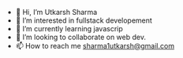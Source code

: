 - 👋 Hi, I’m Utkarsh Sharma
- 👀 I’m interested in fullstack developement
- 🌱 I’m currently learning javascrip
- 💞️ I’m looking to collaborate on web dev.
- 📫 How to reach me sharma1utkarsh@gmail.com

<!---
Utkarsh1140/Utkarsh1140 is a ✨ special ✨ repository because its `README.md` (this file) appears on your GitHub profile.
You can click the Preview link to take a look at your changes.
--->
